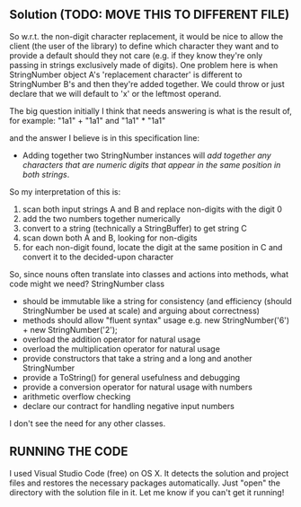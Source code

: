 
## Solution (TODO: MOVE THIS TO DIFFERENT FILE)
So w.r.t. the non-digit character replacement, it would be nice to allow the client (the user of the library) to define which character they want and to provide a default should they not care (e.g. if they know they're only passing in strings exclusively made of digits). One problem here is when StringNumber object A's 'replacement character' is different to StringNumber B's and then they're added together. We could throw or just declare that we will default to 'x' or the leftmost operand.

The big question initially I think that needs answering is what is the result of, for example:
        "1a1" + "1a1" and "1a1" * "1a1" 

and the answer I believe is in this specification line:
 - Adding together two StringNumber instances will *add together any characters that are numeric digits that appear in the same position in both strings*. 

So my interpretation of this is:
1. scan both input strings A and B and replace non-digits with the digit 0
1. add the two numbers together numerically 
1. convert to a string (technically a StringBuffer) to get string C
1. scan down both A and B, looking for non-digits
1. for each non-digit found, locate the digit at the same position in C and convert it to the decided-upon character

So, since nouns often translate into classes and actions into methods, what code might we need?
StringNumber class
- should be immutable like a string for consistency (and efficiency (should StringNumber be used at scale) and arguing about correctness)
- methods should allow "fluent syntax" usage e.g. new StringNumber('6') + new StringNumber('2');
- overload the addition operator for natural usage
- overload the multiplication operator for natural usage
- provide constructors that take a string and a long and another StringNumber
- provide a ToString() for general usefulness and debugging
- provide a conversion operator for natural usage with numbers
- arithmetic overflow checking
- declare our contract for handling negative input numbers

I don't see the need for any other classes.

## RUNNING THE CODE
I used Visual Studio Code (free) on OS X. It detects the solution and project files and restores the necessary packages automatically. Just "open" the directory with the solution file in it. 
Let me know if you can't get it running!